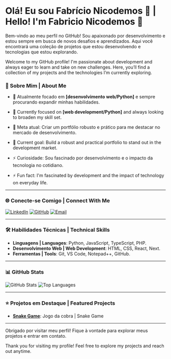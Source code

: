 # Olá! Eu sou Fabrício Nicodemos 👋 | Hello! I'm Fabricio Nicodemos 👋

Bem-vindo ao meu perfil no GitHub! Sou apaixonado por desenvolvimento e estou sempre em busca de novos desafios e aprendizados. Aqui você encontrará uma coleção de projetos que estou desenvolvendo e tecnologias que estou explorando.  

Welcome to my GitHub profile! I'm passionate about development and always eager to learn and take on new challenges. Here, you’ll find a collection of my projects and the technologies I’m currently exploring.

### 🚀 Sobre Mim | About Me

- 🌱 Atualmente focado em **[desenvolvimento web/Python]** e sempre procurando expandir minhas habilidades.  
- 🌱 Currently focused on **[web development/Python]** and always looking to broaden my skill set.
  
- 🎯 Meta atual: Criar um portfólio robusto e prático para me destacar no mercado de desenvolvimento.  
- 🎯 Current goal: Build a robust and practical portfolio to stand out in the development market.
  
- ⚡ Curiosidade: Sou fascinado por desenvolvimento e o impacto da tecnologia no cotidiano.  
- ⚡ Fun fact: I'm fascinated by development and the impact of technology on everyday life.

---

### 🌐 Conecte-se Comigo | Connect With Me

[![LinkedIn](https://img.shields.io/badge/-LinkedIn-0e76a8?style=flat&logo=linkedin&logoColor=white)](https://www.linkedin.com/in/fabricionicodemos/)
[![GitHub](https://img.shields.io/badge/-GitHub-181717?style=flat&logo=github&logoColor=white)](https://github.com/Fabricio-Nunes-Nicodemos)
[![Email](https://img.shields.io/badge/-Email-D14836?style=flat&logo=gmail&logoColor=white)](mailto:faricio.nicodemos@outlook.com)

---

### 🛠️ Habilidades Técnicas | Technical Skills

- **Linguagens | Languages**: Python, JavaScript, TypeScript, PHP.
- **Desenvolvimento Web | Web Development**: HTML, CSS, React, Next.
- **Ferramentas | Tools**: Git, VS Code, Notepad++, GitHub.

---

### 📊 GitHub Stats

![GitHub Stats](https://github-readme-stats.vercel.app/api?username=Fabricio-Nunes-Nicodemos&show_icons=true&theme=radical)
![Top Languages](https://github-readme-stats.vercel.app/api/top-langs/?username=Fabricio-Nunes-Nicodemos&layout=compact&theme=radical)

---

### ⭐ Projetos em Destaque | Featured Projects

- **[Snake Game](https://github.com/Fabricio-Nunes-Nicodemos/snake_game)**: Jogo da cobra | Snake Game

---

Obrigado por visitar meu perfil! Fique à vontade para explorar meus projetos e entrar em contato.  

Thank you for visiting my profile! Feel free to explore my projects and reach out anytime.

